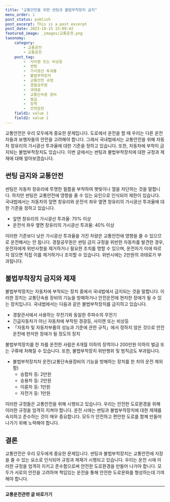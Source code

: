 ```yaml
---
title: "교통안전을 위한 썬팅과 불법부착장치 금지"
menu_order: 1
post_status: publish
post_excerpt: This is a post excerpt
post_date: 2023-10-15 15:09:42
featured_image: _images/교통운전.png
taxonomy:
    category:
        - 교통운전
        - 교통운전
    post_tag:
        -  사이렌 또는 비상등
        -  썬팅
        -  가시광선 투과율
        -  불법부착장치
        -  교통안전 규정
        -  경찰공무원
        -  과태료
        -  교통단속용 장비
        -  벌금
        -  징역
        -  안전운전
    field1: value 1
    field2: value 2
---
```




교통안전은 우리 모두에게 중요한 문제입니다. 도로에서 운전을 할 때 우리는 다른 운전자들과 보행자들의 안전을 고려해야 합니다. 그래서 국내법에서는 교통안전을 위해 자동차 창유리의 가시광선 투과율에 대한 기준을 정하고 있습니다. 또한, 자동차에 부착이 금지되는 불법부착장치도 있습니다. 이번 글에서는 썬팅과 불법부착장치에 대한 규정과 제재에 대해 알아보겠습니다.

## 썬팅 금지와 교통안전

썬팅은 자동차 창유리에 투명한 필름을 부착하여 햇빛이나 열을 차단하는 것을 말합니다. 하지만 썬팅은 교통안전에 영향을 줄 수 있는 요인으로 인식되어 제한이 있습니다. 국내법에서는 자동차의 앞면 창유리와 운전석 좌우 옆면 창유리의 가시광선 투과율에 대한 기준을 정하고 있습니다.

- 앞면 창유리의 가시광선 투과율: 70% 이상
- 운전석 좌우 옆면 창유리의 가시광선 투과율: 40% 이상

이러한 기준보다 낮은 가시광선 투과율을 가진 차량은 교통안전에 영향을 줄 수 있으므로 운전해서는 안 됩니다. 경찰공무원은 썬팅 금지 규정을 위반한 자동차를 발견한 경우, 운전자에게 위반사항을 제거하거나 필요한 조치를 명할 수 있으며, 운전자가 이에 따르지 않으면 직접 이를 제거하거나 조치할 수 있습니다. 위반시에는 2만원의 과태료가 부과됩니다.

## 불법부착장치 금지와 제재

불법부착장치는 자동차에 부착되는 장치 중에서 국내법에서 금지되는 것을 말합니다. 이러한 장치는 교통단속용 장비의 기능을 방해하거나 안전운전에 현저한 장애가 될 수 있는 장치입니다. 국내법에서는 다음과 같은 불법부착장치를 금지하고 있습니다.

- 경찰관서에서 사용하는 무전기와 동일한 주파수의 무전기
- 긴급자동차가 아닌 자동차에 부착된 경광등, 사이렌 또는 비상등
- 「자동차 및 자동차부품의 성능과 기준에 관한 규칙」에서 정하지 않은 것으로 안전운전에 현저한 장애가 될 정도의 장치

불법부착장치를 한 차를 운전한 사람은 6개월 이하의 징역이나 200만원 이하의 벌금 또는 구류에 처해질 수 있습니다. 또한, 불법부착장치 위반행위 및 범칙금도 부과됩니다.

- 불법부착장치차 운전(교통단속용장비의 기능을 방해하는 장치를 한 차의 운전 제외 함)
  - 승합차 등: 2만원
  - 승용차 등: 2만원
  - 이륜차 등: 1만원
  - 자전거 등: 1만원

이러한 규정들은 교통안전을 위해 시행되고 있습니다. 우리는 안전한 도로환경을 위해 이러한 규정을 엄격히 지켜야 합니다. 운전 시에는 썬팅과 불법부착장치에 대한 제재를 숙지하고 준수하는 것이 매우 중요합니다. 모두가 안전하고 편안한 도로를 함께 만들어 나가기 위해 노력해야 합니다.

## 결론

교통안전은 우리 모두에게 중요한 문제입니다. 썬팅과 불법부착장치는 교통안전에 지장을 줄 수 있는 요소로 인식되어 규정과 제재가 시행되고 있습니다. 우리는 운전 시에 이러한 규정을 엄격히 지키고 준수함으로써 안전한 도로환경을 만들어 나가야 합니다. 모두가 서로의 안전을 고려하며 책임있는 운전을 통해 안전한 도로문화를 형성하는데 기여해야 합니다.
<!-- wp:separator -->
<hr class="wp-block-separator has-alpha-channel-opacity"/>
<!-- /wp:separator -->
<!-- wp:group {"backgroundColor":"base","layout":{"type":"constrained"}} -->
<div class="wp-block-group has-base-background-color has-background"><!-- wp:paragraph {"align":"center","fontSize":"large"} -->
<p class="has-text-align-center has-large-font-size"><strong>교통운전관련 글 바로가기</strong></p>
<!-- /wp:paragraph -->


<!-- wp:latest-posts
{"categories":[{"id":1440,"count":19,"description":"","link":"https://uknowlaw.com/category/%ea%b5%90%ed%86%b5%ec%9a%b4%ec%a0%84/","name":"교통운전","slug":"교통운전","taxonomy":"category","parent":0,"meta":[],"_links":{"self":[{"href":"https://uknowlaw.com/wp-json/wp/v2/categories/1440"}],"collection":[{"href":"https://uknowlaw.com/wp-json/wp/v2/categories"}],"about":[{"href":"https://uknowlaw.com/wp-json/wp/v2/taxonomies/category"}],"wp:post_type":[{"href":"https://uknowlaw.com/wp-json/wp/v2/posts?categories=1440"}],"curies":[{"name":"wp","href":"https://api.w.org/{rel}","templated":true}]}}],"postsToShow":100,"excerptLength":28,"postLayout":"grid","columns":2,"featuredImageAlign":"left","featuredImageSizeSlug":"large","fontSize":"medium"} /--></div>
<!-- /wp:group -->